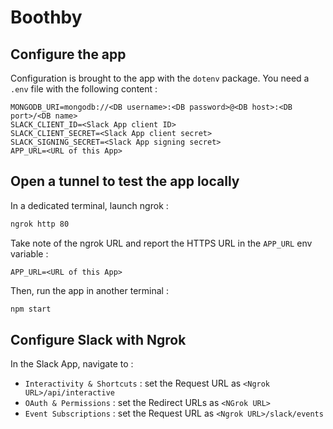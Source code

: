 # Boothby

## Configure the app

Configuration is brought to the app with the `dotenv` package. You need a `.env`
file with the following content :

```
MONGODB_URI=mongodb://<DB username>:<DB password>@<DB host>:<DB port>/<DB name>
SLACK_CLIENT_ID=<Slack App client ID>
SLACK_CLIENT_SECRET=<Slack App client secret>
SLACK_SIGNING_SECRET=<Slack App signing secret>
APP_URL=<URL of this App>
```

## Open a tunnel to test the app locally

In a dedicated terminal, launch ngrok :

```cmd
ngrok http 80
```

Take note of the ngrok URL and report the HTTPS URL in the `APP_URL` env variable :

```
APP_URL=<URL of this App>
```

Then, run the app in another terminal :

```cmd
npm start
```

## Configure Slack with Ngrok

In the Slack App, navigate to :
- `Interactivity & Shortcuts` : set the Request URL as `<Ngrok URL>/api/interactive`
- `OAuth & Permissions` : set the Redirect URLs as `<NGrok URL>`
- `Event Subscriptions` : set the Request URL as `<Ngrok URL>/slack/events`
